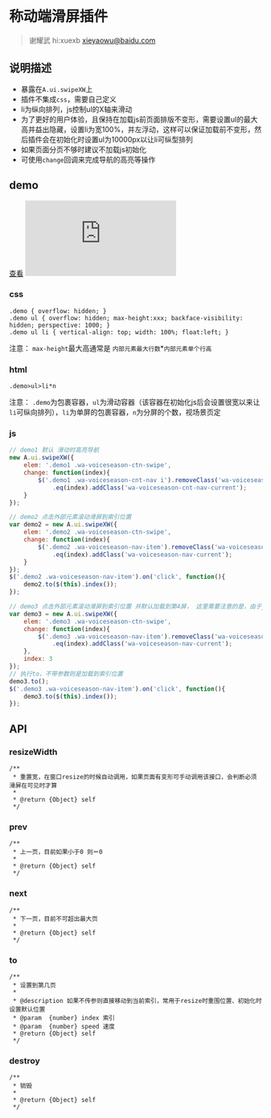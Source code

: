 # 称动端滑屏插件

> 谢耀武 hi:xuexb xieyaowu@baidu.com

## 说明描述

* 暴露在`A.ui.swipeXW`上
* 插件不集成`css`，需要自己定义
* li为纵向排列，js控制ul的X轴来滑动
* 为了更好的用户体验，且保持在加载js前页面排版不变形，需要设置ul的最大高并益出隐藏，设置li为宽100%，并左浮动，这样可以保证加载前不变形，然后插件会在初始化时设置ul为10000px以让li可纵型排列
* 如果页面分页不够时建议不加载js初始化
* 可使用`change`回调来完成导航的高亮等操作

## demo

[查看](http://github.xuexb.com/demo/swipe/demo.html)
![](http://s.jiathis.com/qrcode.php?url=http://github.xuexb.com/demo/swipe/demo.html)

### css
```
.demo { overflow: hidden; }
.demo ul { overflow: hidden; max-height:xxx; backface-visibility: hidden; perspective: 1000; }
.demo ul li { vertical-align: top; width: 100%; float:left; }
```
注意： `max-height`最大高通常是 `内部元素最大行数`*`内部元素单个行高`

### html
```
.demo>ul>li*n
```
注意： `.demo`为包裹容器，`ul`为滑动容器（该容器在初始化js后会设置很宽以来让`li`可纵向排列），`li`为单屏的包裹容器，`n`为分屏的个数，视场景页定

### js

```js
// demo1 默认 滑动时高亮导航
new A.ui.swipeXW({
    elem: '.demo1 .wa-voiceseason-ctn-swipe',
    change: function(index){
        $('.demo1 .wa-voiceseason-cnt-nav i').removeClass('wa-voiceseason-cnt-nav-current')
            .eq(index).addClass('wa-voiceseason-cnt-nav-current');
    }
});

// demo2 点击外部元素滚动滑屏到索引位置
var demo2 = new A.ui.swipeXW({
    elem: '.demo2 .wa-voiceseason-ctn-swipe',
    change: function(index){
        $('.demo2 .wa-voiceseason-nav-item').removeClass('wa-voiceseason-nav-current')
            .eq(index).addClass('wa-voiceseason-nav-current');
    }
});
$('.demo2 .wa-voiceseason-nav-item').on('click', function(){
    demo2.to($(this).index());
});

// demo3 点击外部元素滚动滑屏到索引位置 并默认加载到第4屏， 这里需要注意的是，由于js在移动端加载慢，建议直接使用模板高亮导航为第4个，而滑屏那里由js控制
var demo3 = new A.ui.swipeXW({
    elem: '.demo3 .wa-voiceseason-ctn-swipe',
    change: function(index){
        $('.demo3 .wa-voiceseason-nav-item').removeClass('wa-voiceseason-nav-current')
            .eq(index).addClass('wa-voiceseason-nav-current');
    },
    index: 3
});
// 执行to，不带参数则是加载到索引位置
demo3.to();
$('.demo3 .wa-voiceseason-nav-item').on('click', function(){
    demo3.to($(this).index());
});
```

## API

### resizeWidth

```
/**
 * 重置宽，在窗口resize的时候自动调用，如果页面有变形可手动调用该接口，会判断必须滑屏在可见时才算
 *
 * @return {Object} self
 */
```

### prev
```
/**
 * 上一页，目前如果小于0 则＝0
 *
 * @return {Object} self
 */
```

### next
```
/**
 * 下一页，目前不可超出最大页
 *
 * @return {Object} self
 */
```

### to

```
/**
 * 设置到第几页
 *
 * @description 如果不传参则直接移动到当前索引，常用于resize时重围位置、初始化时设置默认位置
 * @param  {number} index 索引
 * @param  {number} speed 速度
 * @return {Object} self
 */
```

### destroy

```
/**
 * 销毁
 *
 * @return {Object} self
 */
```